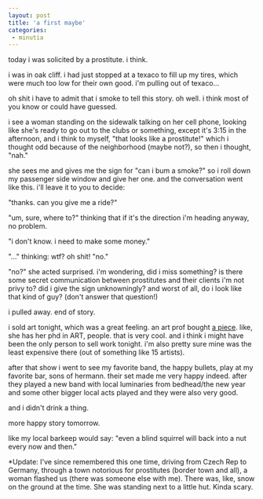 ```yaml
---
layout: post
title: 'a first maybe'
categories:
 - minutia
---
```


today i was solicited by a prostitute. i think.

i was in oak cliff. i had just stopped at a texaco to fill up my tires, which were much too low for their own good. i'm pulling out of texaco...

oh shit i have to admit that i smoke to tell this story. oh well. i think most of you know or could have guessed.

i see a woman standing on the sidewalk talking on her cell phone, looking like she's ready to go out to the clubs or something, except it's 3:15 in the afternoon, and i think to myself, "that looks like a prostitute!" which i thought odd because of the neighborhood (maybe not?), so then i thought, "nah."

she sees me and gives me the sign for "can i bum a smoke?" so i roll down my passenger side window and give her one. and the conversation went like this. i'll leave it to you to decide:

"thanks. can you give me a ride?"

"um, sure, where to?" thinking that if it's the direction i'm heading anyway, no problem.

"i don't know. i need to make some money."

"..." thinking: wtf? oh shit! "no."

"no?" she acted surprised. i'm wondering, did i miss something? is there some secret communication between prostitutes and their clients i'm not privy to? did i give the sign unknowningly? and worst of all, do i look like that kind of guy? (don't answer that question!)

i pulled away. end of story.

i sold art tonight, which was a great feeling. an art prof bought <a href="{{site.baseurl}}/blog/files/2004/10/black_white.jpg">a piece</a>. like, she has her phd in ART, people. that is very cool. and i think i might have been the only person to sell work tonight. i'm also pretty sure mine was the least expensive there (out of something like 15 artists).

after that show i went to see my favorite band, the happy bullets, play at my favorite bar, sons of hermann. their set made me very happy indeed. after they played a new band with local luminaries from bedhead/the new year and some other bigger local acts played and they were also very good.

and i didn't drink a thing.

more happy story tomorrow.

like my local barkeep would say: "even a blind squirrel will back into a nut every now and then."

*Update: I've since remembered this one time, driving from Czech Rep to Germany, through a town notorious for prostitutes (border town and all), a woman flashed us (there was someone else with me). There was, like, snow on the ground at the time. She was standing next to a little hut. Kinda scary.
